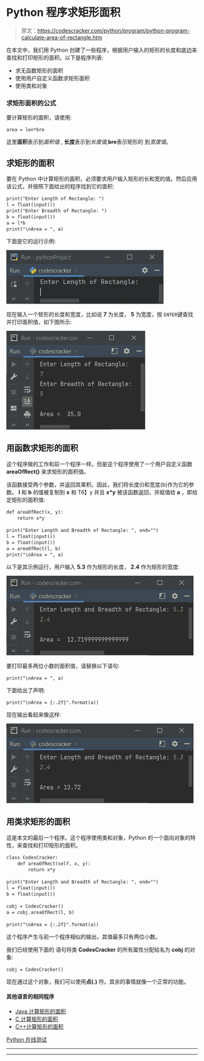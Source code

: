 # Python 程序求矩形面积

> 原文：<https://codescracker.com/python/program/python-program-calculate-area-of-rectangle.htm>

在本文中，我们用 Python 创建了一些程序，根据用户输入的矩形的长度和底边来查找和打印矩形的面积。以下是程序列表:

*   求无函数矩形的面积
*   使用用户自定义函数求矩形面积
*   使用类和对象

### 求矩形面积的公式

要计算矩形的面积，请使用:

```
area = len*bre
```

这里**面积**表示到*面积值* , **长度**表示到*长度值*,**bre**表示矩形的 到*宽度值*。

## 求矩形的面积

要在 Python 中计算矩形的面积，必须要求用户输入矩形的长和宽的值。然后应用该公式，并按照下面给出的程序找到它的面积:

```
print("Enter Length of Rectangle: ")
l = float(input())
print("Enter Breadth of Rectangle: ")
b = float(input())
a = l*b
print("\nArea = ", a)
```

下面是它的运行示例:

![calculate area of rectangle python](img/8cd153b0b562e63e873f5a661d3bf859.png)

现在输入一个矩形的长度和宽度，比如说 **7** 为长度， **5** 为宽度，按 `ENTER`键查找并打印面积值，如下图所示:

![area of rectangle python](img/ff4d994e3502a6fc7e04da8708e4da7f.png)

## 用函数求矩形的面积

这个程序做的工作和前一个程序一样。但是这个程序使用了一个用户自定义函数 **areaOfRect()** 来求矩形的面积值。

该函数接受两个参数，并返回其乘积。因此，我们将长度(l)和宽度(b)作为它的参数。 **l** 和 **b** 的值被复制到 **x** 和 T6】y 并且 **x*y** 被该函数返回，并赋值给 **a** ，即给定矩形的面积值:

```
def areaOfRect(x, y):
    return x*y

print("Enter Length and Breadth of Rectangle: ", end="")
l = float(input())
b = float(input())
a = areaOfRect(l, b)
print("\nArea = ", a)
```

以下是其示例运行，用户输入 **5.3** 作为矩形的长度， **2.4** 作为矩形的宽度:

![python calculate area of rectangle](img/9fce5db02701488175745230a2ec731a.png)

要打印最多两位小数的面积值，请替换以下语句:

```
print("\nArea = ", a)
```

下面给出了声明:

```
print("\nArea = {:.2f}".format(a))
```

现在输出看起来像这样:

![python find area of rectangle using function](img/1f0d8a52b61655366742d8318eaec1f1.png)

## 用类求矩形的面积

这是本文的最后一个程序。这个程序使用类和对象，Python 的一个面向对象的特性，来查找和打印矩形的面积。

```
class CodesCracker:
    def areaOfRect(self, x, y):
        return x*y

print("Enter Length and Breadth of Rectangle: ", end="")
l = float(input())
b = float(input())

cobj = CodesCracker()
a = cobj.areaOfRect(l, b)

print("\nArea = {:.2f}".format(a))
```

这个程序产生与前一个程序相似的输出，其值最多只有两位小数。

我们已经使用下面的 语句将类 **CodesCracker** 的所有属性分配给名为 **cobj** 的对象:

```
cobj = CodesCracker()
```

现在通过这个对象，我们可以使用**点(.)** 符。其余的事情就像一个正常的功能。

#### 其他语言的相同程序

*   [Java 计算矩形的面积](/java/program/java-program-calculate-area-perimeter.htm)
*   [C 计算矩形的面积](/c/program/c-program-calculate-area-perimeter.htm)
*   [C++计算矩形的面积](/cpp/program/cpp-program-calculate-area-perimeter.htm)

[Python 在线测试](/exam/showtest.php?subid=10)

* * *

* * *